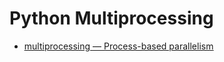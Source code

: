 # Python Multiprocessing

- [<u>multiprocessing — Process-based parallelism</u>](https://docs.python.org/3/library/multiprocessing.html#module-multiprocessing)

